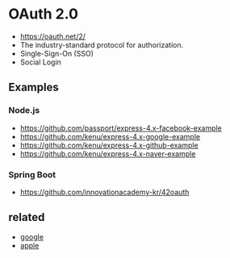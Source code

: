 # OAuth 2.0
- https://oauth.net/2/
- The industry-standard protocol for authorization.
- Single-Sign-On (SSO)
- Social Login

## Examples
### Node.js
- https://github.com/passport/express-4.x-facebook-example
- https://github.com/kenu/express-4.x-google-example
- https://github.com/kenu/express-4.x-github-example
- https://github.com/kenu/express-4.x-naver-example

### Spring Boot
- https://github.com/innovationacademy-kr/42oauth

## related
- [google](/mib/oauth2/google)
- [apple](/mib/oauth2/apple)
